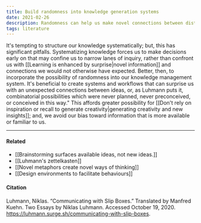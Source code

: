 ```yaml
---
title: Build randomness into knowledge generation systems
date: 2021-02-26
description: Randomness can help us make novel connections between distinct ideas that we otherwise might not have considered.
tags: literature
---
```


It's tempting to structure our knowledge systematically; but, this has significant pitfalls. Systematizing knowledge forces us to make decisions early on that may confine us to narrow lanes of inquiry, rather than confront us with [[Learning is enhanced by surprise|novel information]] and connections we would not otherwise have expected. Better, then, to incorporate the possibility of randomness into our knowledge management system. It's beneficial to create systems and workflows that can surprise us with an unexpected connections between ideas, or, as Luhmann puts it, combinatorial possibilities which were never planned, never preconceived, or conceived in this way." This affords greater possibility for [[Don't rely on inspiration or recall to generate creativity|generating creativity and new insights]]; and, we avoid our bias toward information that is more available or familiar to us.

---
#### Related
- [[Brainstorming surfaces available ideas, not new ideas.]]
- [[Luhmann's zettelkasten]]
- [[Novel metaphors create novel ways of thinking]]
- [[Design environments to facilitate behaviours]]

#### Citation
Luhmann, Niklas. “Communicating with Slip Boxes.” Translated by Manfred Kuehn. Two Essays by Niklas Luhmann. Accessed October 19, 2020. https://luhmann.surge.sh/communicating-with-slip-boxes.
